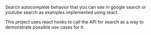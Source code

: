 Search autocomplete behavior that you can see in google search or youtube search as examples implemented using react.

This project uses react hooks to call the API for search as a way to demonstrate possible use cases for it.